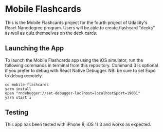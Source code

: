 # Mobile Flashcards

This is the Mobile Flashcards project for the fourth project of Udacity's React Nanodegree program. Users will be able to create flashcard "decks" as well as quiz themselves on the deck cards.

## Launching the App
To launch the Mobile Flashcards app using the iOS simulator, run the following commands in terminal from this repository. Command 3 is optional if you prefer to debug with React Native Debugger. NB: be sure to set Expo to debug remotely.

```
cd mobile-flashcards
yarn install
open "rndebugger://set-debugger-loc?host=localhost&port=19001"
yarn start i
```

## Testing
This app has been tested with iPhone 8, iOS 11.3 and works as expected.
